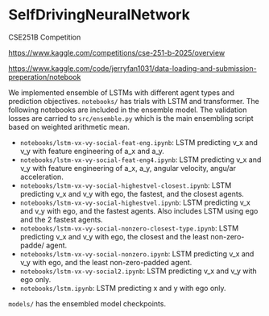 # SelfDrivingNeuralNetwork
CSE251B Competition

https://www.kaggle.com/competitions/cse-251-b-2025/overview

https://www.kaggle.com/code/jerryfan1031/data-loading-and-submission-preperation/notebook

We implemented ensemble of LSTMs with different agent types and prediction objectives. 
```notebooks/``` has trials with LSTM and transformer. The following notebooks are included in the ensemble model. The validation losses are carried to ```src/ensemble.py``` which is the main ensembling script based on weighted arithmetic mean. 
- ```notebooks/lstm-vx-vy-social-feat-eng.ipynb```: LSTM predicting v_x and v_y with feature engineering of a_x and a_y.
- ```notebooks/lstm-vx-vy-social-feat-eng4.ipynb```: LSTM predicting v_x and v_y with feature engineering of a_x, a_y, angular velocity, angu/ar acceleration.
- ```notebooks/lstm-vx-vy-social-highestvel-closest.ipynb```: LSTM predicting v_x and v_y with ego, the fastest, and the closest agents.
- ```notebooks/lstm-vx-vy-social-highestvel.ipynb```: LSTM predicting v_x and v_y with ego, and the fastest agents. Also includes LSTM using ego and the 2 fastest agents.
- ```notebooks/lstm-vx-vy-social-nonzero-closest-type.ipynb```: LSTM predicting v_x and v_y with ego, the closest and the least non-zero-padde/ agent.
- ```notebooks/lstm-vx-vy-social-nonzero.ipynb```: LSTM predicting v_x and v_y with ego, and the least non-zero-padded agent.
- ```notebooks/lstm-vx-vy-social2.ipynb```: LSTM predicting v_x and v_y with ego only.
- ```notebooks/lstm.ipynb```: LSTM predicting x and y with ego only.


```models/``` has the ensembled model checkpoints.



 
